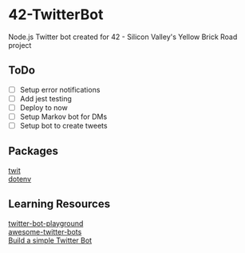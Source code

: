 # 42-TwitterBot

Node.js Twitter bot created for 42 - Silicon Valley's Yellow Brick Road project

## ToDo

-   [ ] Setup error notifications
-   [ ] Add jest testing
-   [ ] Deploy to now
-   [ ] Setup Markov bot for DMs
-   [ ] Setup bot to create tweets

## Packages

[twit](https://www.npmjs.com/package/twit)  
[dotenv](https://www.npmjs.com/package/dotenv)

## Learning Resources

[twitter-bot-playground](https://spences10.gitbooks.io/twitter-bot-playground/content/)  
[awesome-twitter-bots](https://github.com/amandeepmittal/awesome-twitter-bots)  
[Build a simple Twitter Bot](https://codeburst.io/build-a-simple-twitter-bot-with-node-js-in-just-38-lines-of-code-ed92db9eb078)
